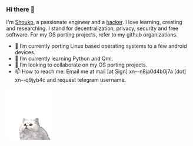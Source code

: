 ### Hi there 👋

I'm [Shouko](https://whatis.techtarget.com/definition/screen-name), a passionate engineer and a [hacker](https://en.wikipedia.org/wiki/Hacker_culture). I love learning, creating and researching. I stand for decentralization, privacy, security and free software. For my OS porting projects, refer to my github organizations.

- 🔭 I’m currently porting Linux based operating systems to a few android devices.
- 🌱 I’m currently learning Python and Qml.
- 👯 I’m looking to collaborate on my OS porting projects.
- 📫 How to reach me: Email me at mail [at Sign] xn--n8ja0d4b0j7a [dot] xn--q9jyb4c and request telegram username.

<img src="https://github.com/gibcheesepuffs/gibcheesepuffs/blob/master/images/cat.gif?raw=true"/>

